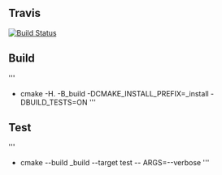 ## Travis
[![Build Status](https://travis-ci.com/Masterluch/timp_rk1.svg?branch=master)](https://travis-ci.com/Masterluch/timp_rk1)

## Build
'''
- cmake -H. -B_build -DCMAKE_INSTALL_PREFIX=_install -DBUILD_TESTS=ON
'''
## Test
'''
- cmake --build _build --target test -- ARGS=--verbose
'''
